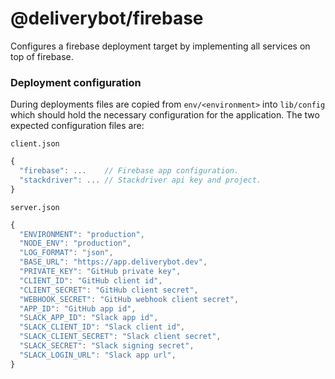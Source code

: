 # @deliverybot/firebase

Configures a firebase deployment target by implementing all services on top of
firebase.

### Deployment configuration

During deployments files are copied from `env/<environment>` into `lib/config`
which should hold the necessary configuration for the application. The two
expected configuration files are:

`client.json`

```javascript
{
  "firebase": ...    // Firebase app configuration.
  "stackdriver": ... // Stackdriver api key and project.
}
```

`server.json`

```javascript
{
  "ENVIRONMENT": "production",
  "NODE_ENV": "production",
  "LOG_FORMAT": "json",
  "BASE_URL": "https://app.deliverybot.dev",
  "PRIVATE_KEY": "GitHub private key",
  "CLIENT_ID": "GitHub client id",
  "CLIENT_SECRET": "GitHub client secret",
  "WEBHOOK_SECRET": "GitHub webhook client secret",
  "APP_ID": "GitHub app id",
  "SLACK_APP_ID": "Slack app id",
  "SLACK_CLIENT_ID": "Slack client id",
  "SLACK_CLIENT_SECRET": "Slack client secret",
  "SLACK_SECRET": "Slack signing secret",
  "SLACK_LOGIN_URL": "Slack app url",
}
```
